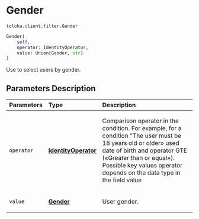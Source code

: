 # Gender
`toloka.client.filter.Gender`

```python
Gender(
    self,
    operator: IdentityOperator,
    value: Union[Gender, str]
)
```

Use to select users by gender.

## Parameters Description

| Parameters | Type | Description |
| :----------| :----| :-----------|
`operator`|**[IdentityOperator](toloka.client.primitives.operators.IdentityOperator.md)**|<p>Comparison operator in the condition. For example, for a condition &quot;The user must be 18 years old or older» used date of birth and operator GTE («Greater than or equal»). Possible key values operator depends on the data type in the field value</p>
`value`|**[Gender](toloka.client.filter.Gender.Gender.md)**|<p>User gender.</p>
